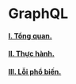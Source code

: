 # GraphQL

#### [I. Tổng quan.](https://github.com/Phungvanquang/Website/blob/main/Language/GraphQL/I.T%E1%BB%95ng%20quan.md)
#### [II. Thực hành.]()
#### [III. Lỗi phổ biến.]()

